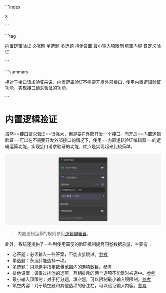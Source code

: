 \```index

3

\```

\```tag

内置逻辑验证 必答题 单选题 多选题 排他设置 最小输入项限制 填空内容 自定义验证

\```

\```summary

相对于接口请求验证来说，内置逻辑验证不需要开发外部接口，使用内置逻辑验证功能，实现接口请求验证的功能。

\```

# 内置逻辑验证

虽然==接口请求验证==很强大，但是要在外部开发一个接口。而开启==内置逻辑验证==可以在不需要开发外部接口的情况下，使用==内置逻辑验证编辑器==的逻辑运算功能，实现接口请求验证的功能，优点是实现起来比较简单。

<img src='./assets/03build-inLogicValidation/built-in-logic.png'>

> 内置逻辑运算的规则参见[逻辑编辑器](../17advancedFunction/advancedLogicSetting/01logicSetting.md)。

此外，系统还提供了一些列使用简便的验证机制提高问卷数据质量，主要有：
+ 必答题：必须输入一些答案，不能直接跳过。[参考](../11nodeSettings/05questionGeneralSetting/01required.md)
+ 单选题：永远只能选择一项。
+ 多选题：只能选中指定数量范围内的选项数目。[参考](../11nodeSettings/05questionGeneralSetting/02multiChoice.md)
+ 排他设置：设置过排他的选项，互相排斥的两个选项不能同时被选中。[参考](../11nodeSettings/03optionSetting/02optionGroupAndExclude.md)
+ 最小输入项限制：对于打分题，填空题，可以限制最小输入项限制。[参考](../11nodeSettings/05questionGeneralSetting/03inputLimits.md)
+ 填空内容：对于填空题和其他选项的备注栏，可以验证输入内容。[参考](../11nodeSettings/03optionSetting/04inputValidation.md)
